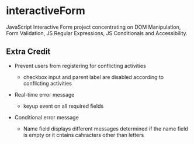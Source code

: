 # interactiveForm
JavaScript Interactive Form project concentrating on DOM Manipulation, Form Validation, 
JS Regular Expressions, JS Conditionals and Accessibility.

## Extra Credit
* Prevent users from registering for conflicting activities
  - checkbox input and parent label are disabled according to conflicting activities

* Real-time error message 
  - keyup event on all required fields

* Conditional error message
  - Name field displays different messages determined if the name field is empty or it cntains cahracters other than letters
